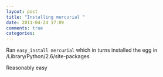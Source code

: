 ```yaml
---
layout: post
title: "Installing mercurial "
date: 2011-04-24 17:09
comments: true
categories: 
---
```


Ran ``easy_install mercurial`` which in turns installed the egg in /Library/Python/2.6/site-packages


Reasonably easy

